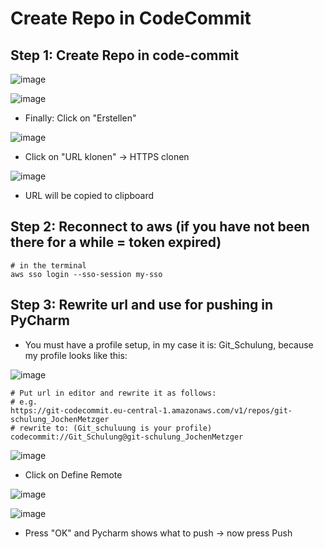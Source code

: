# Create Repo in CodeCommit 

## Step 1: Create Repo in code-commit 

![image](https://github.com/user-attachments/assets/56799e0b-bf73-4080-8d3e-c084e35bc649)

![image](https://github.com/user-attachments/assets/4dc3b110-0cff-4c3d-a4e5-9a3e45479525)

  * Finally: Click on "Erstellen"

![image](https://github.com/user-attachments/assets/3010511d-f5fe-42f5-9086-1747d2b86f40)

  * Click on "URL klonen" -> HTTPS clonen

![image](https://github.com/user-attachments/assets/a29cc874-b666-409a-9854-70d7833b9afd)

  * URL will be copied to clipboard

## Step 2: Reconnect to aws (if you have not been there for a while = token expired) 

```
# in the terminal 
aws sso login --sso-session my-sso
```

## Step 3: Rewrite url and use for pushing in PyCharm 

  * You must have a profile setup, in my case it is: Git_Schulung, because my profile looks like this:

![image](https://github.com/user-attachments/assets/6033ec22-62e4-4a7b-8cef-fc4ee71c1475)

```
# Put url in editor and rewrite it as follows:
# e.g.
https://git-codecommit.eu-central-1.amazonaws.com/v1/repos/git-schulung_JochenMetzger
# rewrite to: (Git_schuluung is your profile)
codecommit://Git_Schulung@git-schulung_JochenMetzger
```

![image](https://github.com/user-attachments/assets/481e9dbe-1223-4625-8d00-6243be7aa120)

  * Click on Define Remote

![image](https://github.com/user-attachments/assets/64ae2b01-dca5-4328-b483-a1c564813ff6)

![image](https://github.com/user-attachments/assets/6ab7cd3b-f327-476a-aec1-7022d56fd638)

  * Press "OK" and Pycharm shows what to push -> now press Push


